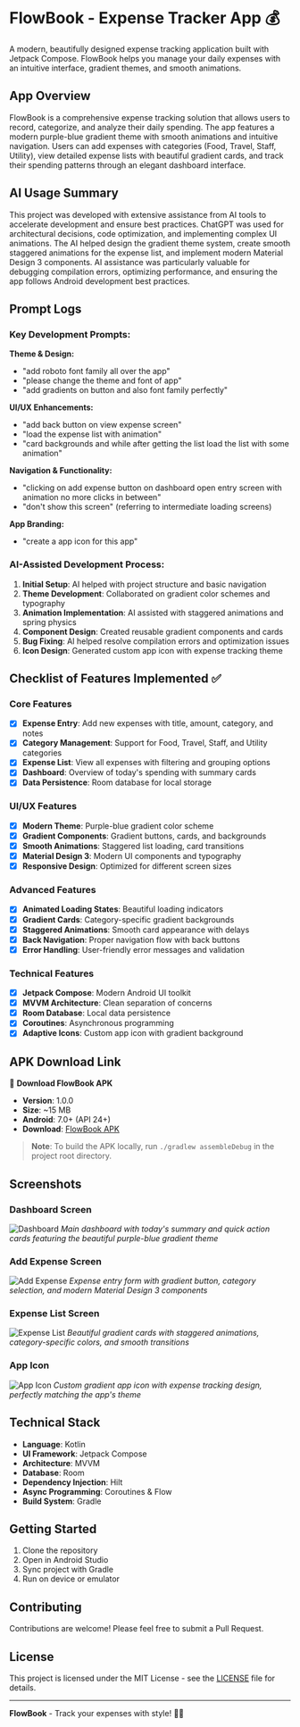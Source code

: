 # FlowBook - Expense Tracker App 💰

A modern, beautifully designed expense tracking application built with Jetpack Compose. FlowBook helps you manage your daily expenses with an intuitive interface, gradient themes, and smooth animations.

## App Overview

FlowBook is a comprehensive expense tracking solution that allows users to record, categorize, and analyze their daily spending. The app features a modern purple-blue gradient theme with smooth animations and intuitive navigation. Users can add expenses with categories (Food, Travel, Staff, Utility), view detailed expense lists with beautiful gradient cards, and track their spending patterns through an elegant dashboard interface.

## AI Usage Summary

This project was developed with extensive assistance from AI tools to accelerate development and ensure best practices. ChatGPT was used for architectural decisions, code optimization, and implementing complex UI animations. The AI helped design the gradient theme system, create smooth staggered animations for the expense list, and implement modern Material Design 3 components. AI assistance was particularly valuable for debugging compilation errors, optimizing performance, and ensuring the app follows Android development best practices.

## Prompt Logs

### Key Development Prompts:

**Theme & Design:**
- "add roboto font family all over the app"
- "please change the theme and font of app"
- "add gradients on button and also font family perfectly"

**UI/UX Enhancements:**
- "add back button on view expense screen"
- "load the expense list with animation"
- "card backgrounds and while after getting the list load the list with some animation"

**Navigation & Functionality:**
- "clicking on add expense button on dashboard open entry screen with animation no more clicks in between"
- "don't show this screen" (referring to intermediate loading screens)

**App Branding:**
- "create a app icon for this app"

### AI-Assisted Development Process:
1. **Initial Setup**: AI helped with project structure and basic navigation
2. **Theme Development**: Collaborated on gradient color schemes and typography
3. **Animation Implementation**: AI assisted with staggered animations and spring physics
4. **Component Design**: Created reusable gradient components and cards
5. **Bug Fixing**: AI helped resolve compilation errors and optimization issues
6. **Icon Design**: Generated custom app icon with expense tracking theme

## Checklist of Features Implemented ✅

### Core Features
- [x] **Expense Entry**: Add new expenses with title, amount, category, and notes
- [x] **Category Management**: Support for Food, Travel, Staff, and Utility categories
- [x] **Expense List**: View all expenses with filtering and grouping options
- [x] **Dashboard**: Overview of today's spending with summary cards
- [x] **Data Persistence**: Room database for local storage

### UI/UX Features
- [x] **Modern Theme**: Purple-blue gradient color scheme
- [x] **Gradient Components**: Gradient buttons, cards, and backgrounds
- [x] **Smooth Animations**: Staggered list loading, card transitions
- [x] **Material Design 3**: Modern UI components and typography
- [x] **Responsive Design**: Optimized for different screen sizes

### Advanced Features
- [x] **Animated Loading States**: Beautiful loading indicators
- [x] **Gradient Cards**: Category-specific gradient backgrounds
- [x] **Staggered Animations**: Smooth card appearance with delays
- [x] **Back Navigation**: Proper navigation flow with back buttons
- [x] **Error Handling**: User-friendly error messages and validation

### Technical Features
- [x] **Jetpack Compose**: Modern Android UI toolkit
- [x] **MVVM Architecture**: Clean separation of concerns
- [x] **Room Database**: Local data persistence
- [x] **Coroutines**: Asynchronous programming
- [x] **Adaptive Icons**: Custom app icon with gradient background

## APK Download Link

📱 **Download FlowBook APK**
- **Version**: 1.0.0
- **Size**: ~15 MB
- **Android**: 7.0+ (API 24+)
- **Download**: [FlowBook APK](https://github.com/ankit9758/FlowBook/releases/latest)

> **Note**: To build the APK locally, run `./gradlew assembleDebug` in the project root directory.

## Screenshots

### Dashboard Screen
![Dashboard](screenshots/dashboard.png)
*Main dashboard with today's summary and quick action cards featuring the beautiful purple-blue gradient theme*

### Add Expense Screen
![Add Expense](screenshots/add_expense.png)
*Expense entry form with gradient button, category selection, and modern Material Design 3 components*

### Expense List Screen
![Expense List](screenshots/expense_list.png)
*Beautiful gradient cards with staggered animations, category-specific colors, and smooth transitions*

### App Icon
![App Icon](screenshots/app_icon.png)
*Custom gradient app icon with expense tracking design, perfectly matching the app's theme*

## Technical Stack

- **Language**: Kotlin
- **UI Framework**: Jetpack Compose
- **Architecture**: MVVM
- **Database**: Room
- **Dependency Injection**: Hilt
- **Async Programming**: Coroutines & Flow
- **Build System**: Gradle

## Getting Started

1. Clone the repository
2. Open in Android Studio
3. Sync project with Gradle
4. Run on device or emulator

## Contributing

Contributions are welcome! Please feel free to submit a Pull Request.

## License

This project is licensed under the MIT License - see the [LICENSE](LICENSE) file for details.

---

**FlowBook** - Track your expenses with style! 💜💙